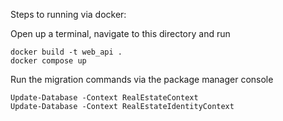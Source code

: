 Steps to running via docker:

Open up a terminal, navigate to this directory and run

```
docker build -t web_api .
docker compose up
```

Run the migration commands via the package manager console

```
Update-Database -Context RealEstateContext
Update-Database -Context RealEstateIdentityContext
```
